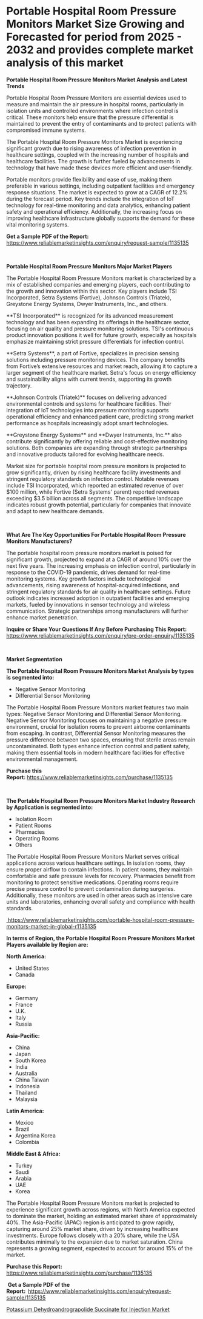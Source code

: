 <p><h1>Portable Hospital Room Pressure Monitors Market Size Growing and Forecasted for period from 2025 - 2032 and provides complete market analysis of this market</h1></p><p><strong>Portable Hospital Room Pressure Monitors Market Analysis and Latest Trends</strong></p>
<p><p>Portable Hospital Room Pressure Monitors are essential devices used to measure and maintain the air pressure in hospital rooms, particularly in isolation units and controlled environments where infection control is critical. These monitors help ensure that the pressure differential is maintained to prevent the entry of contaminants and to protect patients with compromised immune systems.</p><p>The Portable Hospital Room Pressure Monitors Market is experiencing significant growth due to rising awareness of infection prevention in healthcare settings, coupled with the increasing number of hospitals and healthcare facilities. The growth is further fueled by advancements in technology that have made these devices more efficient and user-friendly. </p><p>Portable monitors provide flexibility and ease of use, making them preferable in various settings, including outpatient facilities and emergency response situations. The market is expected to grow at a CAGR of 12.2% during the forecast period. Key trends include the integration of IoT technology for real-time monitoring and data analytics, enhancing patient safety and operational efficiency. Additionally, the increasing focus on improving healthcare infrastructure globally supports the demand for these vital monitoring systems.</p></p>
<p><strong>Get a Sample PDF of the Report:&nbsp;</strong> <a href="https://www.reliablemarketinsights.com/enquiry/request-sample/1135135?utm_campaign=3186&utm_medium=2&utm_source=Github&utm_content=ia&utm_term=25032025&utm_id=portable-hospital-room-pressure-monitors">https://www.reliablemarketinsights.com/enquiry/request-sample/1135135</a></p>
<p>&nbsp;</p>
<p><strong>Portable Hospital Room Pressure Monitors Major Market Players</strong></p>
<p><p>The Portable Hospital Room Pressure Monitors market is characterized by a mix of established companies and emerging players, each contributing to the growth and innovation within this sector. Key players include TSI Incorporated, Setra Systems (Fortive), Johnson Controls (Triatek), Greystone Energy Systems, Dwyer Instruments, Inc., and others.</p><p>**TSI Incorporated** is recognized for its advanced measurement technology and has been expanding its offerings in the healthcare sector, focusing on air quality and pressure monitoring solutions. TSI's continuous product innovation positions it well for future growth, especially as hospitals emphasize maintaining strict pressure differentials for infection control.</p><p>**Setra Systems**, a part of Fortive, specializes in precision sensing solutions including pressure monitoring devices. The company benefits from Fortive’s extensive resources and market reach, allowing it to capture a larger segment of the healthcare market. Setra's focus on energy efficiency and sustainability aligns with current trends, supporting its growth trajectory.</p><p>**Johnson Controls (Triatek)** focuses on delivering advanced environmental controls and systems for healthcare facilities. Their integration of IoT technologies into pressure monitoring supports operational efficiency and enhanced patient care, predicting strong market performance as hospitals increasingly adopt smart technologies.</p><p>**Greystone Energy Systems** and **Dwyer Instruments, Inc.** also contribute significantly by offering reliable and cost-effective monitoring solutions. Both companies are expanding through strategic partnerships and innovative products tailored for evolving healthcare needs.</p><p>Market size for portable hospital room pressure monitors is projected to grow significantly, driven by rising healthcare facility investments and stringent regulatory standards on infection control. Notable revenues include TSI Incorporated, which reported an estimated revenue of over $100 million, while Fortive (Setra Systems' parent) reported revenues exceeding $3.5 billion across all segments. The competitive landscape indicates robust growth potential, particularly for companies that innovate and adapt to new healthcare demands.</p></p>
<p>&nbsp;</p>
<p><strong>What Are The Key Opportunities For Portable Hospital Room Pressure Monitors Manufacturers?</strong></p>
<p><p>The portable hospital room pressure monitors market is poised for significant growth, projected to expand at a CAGR of around 10% over the next five years. The increasing emphasis on infection control, particularly in response to the COVID-19 pandemic, drives demand for real-time monitoring systems. Key growth factors include technological advancements, rising awareness of hospital-acquired infections, and stringent regulatory standards for air quality in healthcare settings. Future outlook indicates increased adoption in outpatient facilities and emerging markets, fueled by innovations in sensor technology and wireless communication. Strategic partnerships among manufacturers will further enhance market penetration.</p></p>
<p><strong>Inquire or Share Your Questions If Any Before Purchasing This Report:</strong> <a href="https://www.reliablemarketinsights.com/enquiry/pre-order-enquiry/1135135?utm_campaign=3186&utm_medium=2&utm_source=Github&utm_content=ia&utm_term=25032025&utm_id=portable-hospital-room-pressure-monitors">https://www.reliablemarketinsights.com/enquiry/pre-order-enquiry/1135135</a></p>
<p>&nbsp;</p>
<p><strong>Market Segmentation</strong></p>
<p><strong>The Portable Hospital Room Pressure Monitors Market Analysis by types is segmented into:</strong></p>
<p><ul><li>Negative Sensor Monitoring</li><li>Differential Sensor Monitoring</li></ul></p>
<p><p>The Portable Hospital Room Pressure Monitors market features two main types: Negative Sensor Monitoring and Differential Sensor Monitoring. Negative Sensor Monitoring focuses on maintaining a negative pressure environment, crucial for isolation rooms to prevent airborne contaminants from escaping. In contrast, Differential Sensor Monitoring measures the pressure difference between two spaces, ensuring that sterile areas remain uncontaminated. Both types enhance infection control and patient safety, making them essential tools in modern healthcare facilities for effective environmental management.</p></p>
<p><strong>Purchase this Report:&nbsp;</strong><a href="https://www.reliablemarketinsights.com/purchase/1135135?utm_campaign=3186&utm_medium=2&utm_source=Github&utm_content=ia&utm_term=25032025&utm_id=portable-hospital-room-pressure-monitors">https://www.reliablemarketinsights.com/purchase/1135135</a></p>
<p>&nbsp;</p>
<p><strong>The Portable Hospital Room Pressure Monitors Market Industry Research by Application is segmented into:</strong></p>
<p><ul><li>Isolation Room</li><li>Patient Rooms</li><li>Pharmacies</li><li>Operating Rooms</li><li>Others</li></ul></p>
<p><p>The Portable Hospital Room Pressure Monitors Market serves critical applications across various healthcare settings. In isolation rooms, they ensure proper airflow to contain infections. In patient rooms, they maintain comfortable and safe pressure levels for recovery. Pharmacies benefit from monitoring to protect sensitive medications. Operating rooms require precise pressure control to prevent contamination during surgeries. Additionally, these monitors are used in other areas such as intensive care units and laboratories, enhancing overall safety and compliance with health standards.</p></p>
<p><a href="https://www.reliablemarketinsights.com/portable-hospital-room-pressure-monitors-market-in-global-r1135135?utm_campaign=3186&utm_medium=2&utm_source=Github&utm_content=ia&utm_term=25032025&utm_id=portable-hospital-room-pressure-monitors">&nbsp;https://www.reliablemarketinsights.com/portable-hospital-room-pressure-monitors-market-in-global-r1135135</a></p>
<p><strong>In terms of Region, the Portable Hospital Room Pressure Monitors Market Players available by Region are:</strong></p>
<p>
    <p> <strong> North America: </strong>
        <ul>
            <li>United States</li>
            <li>Canada</li>
        </ul>
        </p> 
    <p> <strong> Europe: </strong>
        <ul>
            <li>Germany</li>
            <li>France</li>
            <li>U.K.</li>
            <li>Italy</li>
            <li>Russia</li>
        </ul>
        </p> 
    <p> <strong> Asia-Pacific: </strong>
        <ul>
            <li>China</li>
            <li>Japan</li>
            <li>South Korea</li>
            <li>India</li>
            <li>Australia</li>
            <li>China Taiwan</li>
            <li>Indonesia</li>
            <li>Thailand</li>
            <li>Malaysia</li>
        </ul>
        </p> 
    <p> <strong> Latin America: </strong>
        <ul>
            <li>Mexico</li>
            <li>Brazil</li>
            <li>Argentina Korea</li>
            <li>Colombia</li>
        </ul>
        </p> 
    <p> <strong> Middle East & Africa: </strong>
        <ul>
            <li>Turkey</li>
            <li>Saudi</li>
            <li>Arabia</li>
            <li>UAE</li>
            <li>Korea</li>
        </ul>
    </p>
    </p>
<p><p>The Portable Hospital Room Pressure Monitors market is projected to experience significant growth across regions, with North America expected to dominate the market, holding an estimated market share of approximately 40%. The Asia-Pacific (APAC) region is anticipated to grow rapidly, capturing around 25% market share, driven by increasing healthcare investments. Europe follows closely with a 20% share, while the USA contributes minimally to the expansion due to market saturation. China represents a growing segment, expected to account for around 15% of the market.</p></p>
<p><strong>Purchase this Report: </strong><a href="https://www.reliablemarketinsights.com/purchase/1135135?utm_campaign=3186&utm_medium=2&utm_source=Github&utm_content=ia&utm_term=25032025&utm_id=portable-hospital-room-pressure-monitors">https://www.reliablemarketinsights.com/purchase/1135135</a></p>
<p>&nbsp;<strong>Get a Sample PDF of the Report:&nbsp;&nbsp;</strong><a href="https://www.reliablemarketinsights.com/enquiry/request-sample/1135135?utm_campaign=3186&utm_medium=2&utm_source=Github&utm_content=ia&utm_term=25032025&utm_id=portable-hospital-room-pressure-monitors">https://www.reliablemarketinsights.com/enquiry/request-sample/1135135</a></p>
<p><strong></strong></p>
<p><p><a href="https://github.com/ziogaskangui96/Market-Research-Report-List-1/blob/main/potassium-dehydroandrograpolide-succinate-for-injection-market.md?utm_campaign=3186&utm_medium=2&utm_source=Github&utm_content=ia&utm_term=25032025&utm_id=portable-hospital-room-pressure-monitors">Potassium Dehydroandrograpolide Succinate for Injection Market</a></p></p>